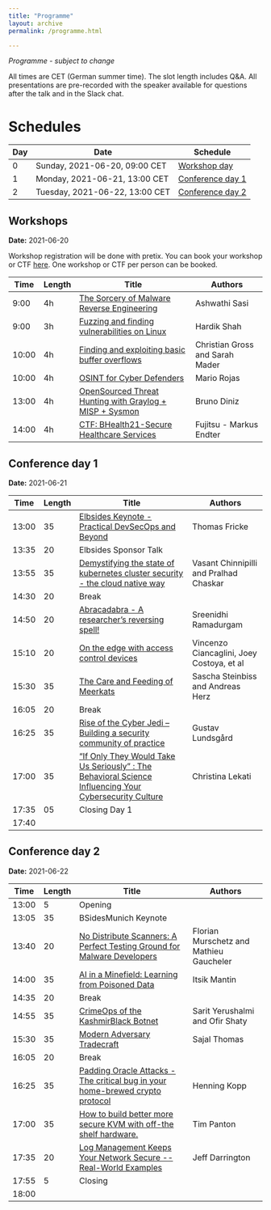 ```yaml
---
title: "Programme"
layout: archive
permalink: /programme.html

---
```


_Programme - subject to change_

All times are CET (German summer time). The slot length includes Q&A. All presentations are pre-recorded with the speaker available for questions after the talk and in the Slack chat.

# Schedules

| Day | Date | Schedule
|-----|------|------
| 0   | Sunday,  2021-06-20, 09:00 CET | [Workshop day](#workshops)
| 1   | Monday,  2021-06-21, 13:00 CET | [Conference day 1](#conference-day-1)
| 2   | Tuesday, 2021-06-22, 13:00 CET | [Conference day 2](#conference-day-2)


## Workshops
**Date:** 2021-06-20

Workshop registration will be done with pretix. You can book your workshop or CTF [here](https://pretix.eu/BSidesMEsh21/Workshops-CTF/).
One workshop or CTF per person can be booked.

| Time  | Length | Title                   | Authors       
|-------|--------|-------------------------|---------------
|  9:00 | 4h     | [The Sorcery of Malware Reverse Engineering](/workshop-reversing.html)    | Ashwathi Sasi
|  9:00 | 3h     | [Fuzzing and finding vulnerabilities on Linux](/workshop-fuzzing.html) | Hardik Shah
| 10:00 | 4h     | [Finding and exploiting basic buffer overflows](/workshop-buffer-overflows.html)       | Christian Gross and Sarah Mader 
| 10:00 | 4h     | [OSINT for Cyber Defenders](/workshop-osint.html)   | Mario Rojas
| 13:00 | 4h     | [OpenSourced Threat Hunting with Graylog + MISP + Sysmon](/workshop-threat-hunting.html) | Bruno Diniz
| 14:00 | 4h     | [CTF: BHealth21-Secure Healthcare Services](/ctf-health.html) | Fujitsu - Markus Endter


## Conference day 1
**Date:** 2021-06-21

| Time  | Length | Title                   | Authors       
|-------|--------|-------------------------|---------------
| 13:00 | 35     | [Elbsides Keynote - Practical DevSecOps and Beyond](/keynote-elbsides.html)       | Thomas Fricke 
| 13:35 | 20     | Elbsides Sponsor Talk   |               
| 13:55 | 35     | [Demystifying the state of kubernetes cluster security - the cloud native way](/chinnipilli.html)    | Vasant Chinnipilli and Pralhad Chaskar
| 14:30 | 20     | Break
| 14:50 | 20     | [Abracadabra - A researcher’s reversing spell!](/sreenidhi.html) | Sreenidhi Ramadurgam
| 15:10 | 20     | [On the edge with access control devices](/vincenzo.html) |Vincenzo Ciancaglini, Joey Costoya, et al
| 15:30 | 35     | [The Care and Feeding of Meerkats](/steinbiss.html) | Sascha Steinbiss and Andreas Herz 
| 16:05 | 20     | Break
| 16:25 | 35     | [Rise of the Cyber Jedi – Building a security community of practice](/gustav.html) | Gustav Lundsgård
| 17:00 | 35     | [“If Only They Would Take Us Seriously” : The Behavioral Science Influencing Your Cybersecurity Culture](/lekati.html) |Christina Lekati
| 17:35 | 05     | Closing Day 1
| 17:40 


## Conference day 2
**Date:** 2021-06-22

| Time	| Length | Title | Authors
|-------|--------|-------|--------
| 13:00 | 5      | Opening	
| 13:05 | 35	 | BSidesMunich Keynote	
| 13:40 | 20     | [No Distribute Scanners: A Perfect Testing Ground for Malware Developers](/gaucheler.html)   | Florian Murschetz and Mathieu Gaucheler
| 14:00 | 35	 | [AI in a Minefield: Learning from Poisoned Data](/mantin.html) | Itsik Mantin
| 14:35 | 20     | Break				
| 14:55 | 35     | [CrimeOps of the KashmirBlack Botnet](/yerushalmi.html)	| Sarit Yerushalmi and Ofir Shaty
| 15:30 | 35     | [Modern Adversary Tradecraft](/sajal.html) | Sajal Thomas
| 16:05 | 20     | Break
| 16:25 | 35     | [Padding Oracle Attacks - The critical bug in your home-brewed crypto protocol](/henning.html) | Henning Kopp
| 17:00 | 35     | [How to build better more secure KVM with off-the shelf hardware.](/timpanton.html)	| Tim Panton
| 17:35 | 20     | [Log Management Keeps Your Network Secure -- Real-World Examples](/jeff.html) | Jeff Darrington
| 17:55 | 5      | Closing
| 18:00

